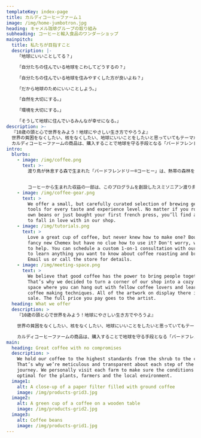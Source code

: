 ```yaml
---
templateKey: index-page
title: カルディコーヒーファーム１
image: /img/home-jumbotron.jpg
heading: キャメル珈琲グループの取り組み
subheading: コーヒーと輸入食品のワンダーショップ
mainpitch:
  title: 私たちが目指すこと
  description: |-
    「地球にいいことしてる？」

    「自分たちの住んでいる地球をこわしてどうするの？」

    「自分たちの住んでいる地球を住みやすくした方が良いよね？」

    「だから地球のためにいいことしよう。」

    「自然を大切にする。」

    「環境を大切にする。」

    「そうして地球に住んでいるみんなが幸せになる。」
description: >-
  『10歳の頭と心で世界をみよう！地球にやさしい生き方でやろうよ』
  世界の貧困をなくしたい、核をなくしたい、地球にいいことをしたいと思っていてもテーマが大き過ぎるように感じるかもしれませんが、10歳でもわかる簡単な方法で実現できることかもしれません。
  カルディコーヒーファームの商品は、購入することで地球を守る手段となる「バードフレンドリー®」や、貧困をなくすための仕組みがされている「ドイトンプロジェクト」があります。その商品に隠されたメッセージを私たちが理解し販売することが地球にやさしい生き方への第一歩となるでしょう。そしてそれは、お客さまを始め、家族、周囲の人々に必ず伝わり、地球の未来につながっていくと信じています。
intro:
  blurbs:
    - image: /img/coffee.png
      text: >-
        渡り鳥が休息する森で生まれた「バードフレンドリー®コーヒー」は、熱帯の森林を利用したシェードグロウン(木陰栽培)、かつ有機栽培で生産されたコーヒーをプレミアム価格で買い取ることで、生産農家を支えながら森林伐採も防止し、そこで休む渡り鳥を守るプログラムです。


        コーヒーから生まれた収益の一部は、このプログラムを創設したスミソニアン渡り鳥センターの研究資金となり、世界中の渡り鳥や環境の保護に還元されています。
    - image: /img/coffee-gear.png
      text: >
        We offer a small, but carefully curated selection of brewing gear and
        tools for every taste and experience level. No matter if you roast your
        own beans or just bought your first french press, you’ll find a gadget
        to fall in love with in our shop.
    - image: /img/tutorials.png
      text: >
        Love a great cup of coffee, but never knew how to make one? Bought a
        fancy new Chemex but have no clue how to use it? Don't worry, we’re here
        to help. You can schedule a custom 1-on-1 consultation with our baristas
        to learn anything you want to know about coffee roasting and brewing.
        Email us or call the store for details.
    - image: /img/meeting-space.png
      text: >
        We believe that good coffee has the power to bring people together.
        That’s why we decided to turn a corner of our shop into a cozy meeting
        space where you can hang out with fellow coffee lovers and learn about
        coffee making techniques. All of the artwork on display there is for
        sale. The full price you pay goes to the artist.
  heading: What we offer
  description: >
    『10歳の頭と心で世界をみよう！地球にやさしい生き方でやろうよ』

    世界の貧困をなくしたい、核をなくしたい、地球にいいことをしたいと思っていてもテーマが大き過ぎるように感じるかもしれませんが、10歳でもわかる簡単な方法で実現できることかもしれません。

    カルディコーヒーファームの商品は、購入することで地球を守る手段となる「バードフレンドリー®」や、貧困をなくすための仕組みがされている「ドイトンプロジェクト」があります。その商品に隠されたメッセージを私たちが理解し販売することが地球にやさしい生き方への第一歩となるでしょう。そしてそれは、お客さまを始め、家族、周囲の人々に必ず伝わり、地球の未来につながっていくと信じています。
main:
  heading: Great coffee with no compromises
  description: >
    We hold our coffee to the highest standards from the shrub to the cup.
    That’s why we’re meticulous and transparent about each step of the coffee’s
    journey. We personally visit each farm to make sure the conditions are
    optimal for the plants, farmers and the local environment.
  image1:
    alt: A close-up of a paper filter filled with ground coffee
    image: /img/products-grid3.jpg
  image2:
    alt: A green cup of a coffee on a wooden table
    image: /img/products-grid2.jpg
  image3:
    alt: Coffee beans
    image: /img/products-grid1.jpg
---
```


